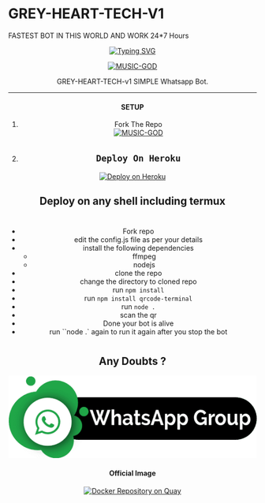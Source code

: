 # GREY-HEART-TECH-V1
FASTEST BOT IN THIS WORLD AND WORK 24*7 Hours
<div align="center">
<a href="https://git.io/typing-svg"><img src="https://readme-typing-svg.demolab.com?font=Ribeye&size=50&pause=1000&color=G0B1&center=true&width=910&height=100&lines=YouTube+Channel+TECH+GOD;SIMPLE+Bot+GREY-HEART-TECH+V1;WA+NUMBER+*+234+2347038494997;PROGRAM+By+GREY-HEART+TECH" alt="Typing SVG" /></a>
<p align="center">  
  <a href="https://youtube.com/@techgod143">
    <img alt=MUSIC-GOD height="300" src="https://telegra.ph/file/40d55d0be6d6e4b7fd6ba.jpg">
   
</a> 
    
</p>
<p align="center">
<a 

####  
GREY-HEART-TECH-v1 SIMPLE Whatsapp Bot.

***

#### SETUP

1. Fork The Repo
    <br>
<a href="https://github.com/techgod143/MUSIC-GOD/fork"><img title="MUSIC-GOD" src="https://img.shields.io/badge/FORK MUSIC GOD-h?color=GREEN&style=for-the-badge&logo=stackshare"></a>

3. ## ```Deploy On Heroku```

[![Deploy on Heroku](https://www.herokucdn.com/deploy/button.svg)](https://heroku.com/deploy?template=https://github.com/techgod143/MUSIC-GOD)

## Deploy on any shell including termux

#
- Fork repo
- edit the config.js file as per your details
- install the following dependencies
  - ffmpeg
  - nodejs
- clone the repo
- change the directory to cloned repo
- run `npm install`
- run `npm install qrcode-terminal`
- run `node .`
- scan the qr
- Done your bot is alive
- run ``node .` again to run it again after you stop the bot
#


## Any Doubts ?

[![JOIN WHATSAPP GROUP](https://raw.githubusercontent.com/Neeraj-x0/Neeraj-x0/main/photos/suddidina-join-whatsapp.png)]([https://chat.whatsapp.com/ESiNt1pudB1Js6QRZtM0jg](https://chat.whatsapp.com/CiKDR7Jo4ZV8upo7EGAvc9))

#### Official Image

[![Docker Repository on Quay](https://quay.io/repository/xelectra/xasena/status "Docker Repository on Quay")](https://quay.io/repository/xelectra/xasena)
